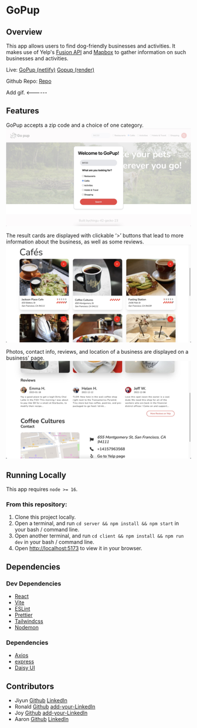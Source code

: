 # GoPup

## Overview

This app allows users to find dog-friendly businesses and activities. It makes use of Yelp's [Fusion API](https://fusion.yelp.com/) and [Mapbox](https://www.mapbox.com/) to gather information on such businesses and activities.

Live: [GoPup (netlify)](https://gopup.netlify.app/) [Gopup (render)](https://gopup.onrender.com/)

Github Repo: [Repo](https://github.com/chingu-voyages/v42-geckos-team-23)

Add gif. <------

## Features

GoPup accepts a zip code and a choice of one category.
![home page](/client/src/assets/home.jpg)

The result cards are displayed with clickable ‘>’ buttons that lead to more information about the business, as well as some reviews.
![results](/client/src/assets/results.jpg)

Photos, contact info, reviews, and location of a business are displayed on a business' page.
![business](/client/src/assets/business.jpg)

## Running Locally

This app requires ```node >= 16```.

### From this repository:

1. Clone this project locally.
2. Open a terminal, and run `cd server && npm install && npm start` in your bash / command line.
3. Open another terminal, and run `cd client && npm install && npm run dev` in your bash / command line.
4. Open [http://localhost:5173](http://localhost:5173) to view it in your browser.


## Dependencies

### Dev Dependencies
- [React](https://reactjs.org/)
- [Vite](https://vitejs.dev/)
- [ESLint](https://eslint.org/)
- [Prettier](https://prettier.io/)
- [Tailwindcss](https://tailwindcss.com/)
- [Nodemon](https://www.npmjs.com/package/nodemon)

### Dependencies 
- [Axios](https://axios-http.com/docs/intro)
- [express](https://expressjs.com/)
- [Daisy UI](https://daisyui.com/)

## Contributors 
- Jiyun [Github](https://github.com/jiyunnoh) [LinkedIn](https://www.linkedin.com/in/jiyun-noh-kim/)
- Ronald [Github](https://github.com/ronaldpaek) [add-your-LinkedIn]()
- Joy [Github](https://github.com/jlu9d2) [add-your-LinkedIn]()
- Aaron [Github](https://github.com/AaronoKwok) [LinkedIn](https://www.linkedin.com/in/aaronkwok1/)
